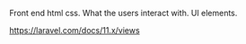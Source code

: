 Front end html css. What the users interact with. UI elements.

https://laravel.com/docs/11.x/views
